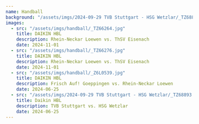 ```yaml
---
name: Handball
background: "/assets/imgs/2024-09-29 TVB Stuttgart - HSG Wetzlar/_TZ68893.jpg"
images:
  - src: "/assets/imgs/handball/_TZ66264.jpg"
    title: DAIKIN HBL
    description: Rhein-Neckar Loewen vs. ThSV Eisenach
    date: 2024-11-01
  - src: "/assets/imgs/handball/_TZ66276.jpg"
    title: DAIKIN HBL
    description: Rhein-Neckar Loewen vs. ThSV Eisenach
    date: 2024-11-01
  - src: "/assets/imgs/handball/_Z6L0539.jpg"
    title: DAIKIN HBL
    description: Frisch Auf! Goeppingen vs. Rhein-Neckar Loewen
    date: 2024-06-25
  - src: "/assets/imgs/2024-09-29 TVB Stuttgart - HSG Wetzlar/_TZ68893.jpg"
    title: Daikin HBL
    description: TVB Stuttgart vs. HSG Wetzlar
    date: 2024-06-25
---
```

